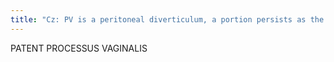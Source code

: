 ```yaml
---
title: "Cz: PV is a peritoneal diverticulum, a portion persists as the tunica vaginalis, patent &gt; interperitoneal connection to scrotum"
---
```

PATENT PROCESSUS VAGINALIS

